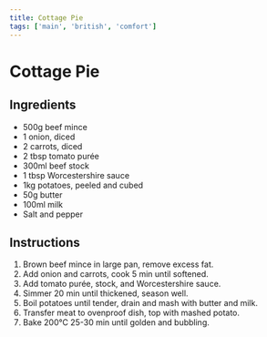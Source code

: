 ```yaml
---
title: Cottage Pie
tags: ['main', 'british', 'comfort']
---
```


# Cottage Pie

## Ingredients
- 500g beef mince
- 1 onion, diced
- 2 carrots, diced
- 2 tbsp tomato purée
- 300ml beef stock
- 1 tbsp Worcestershire sauce
- 1kg potatoes, peeled and cubed
- 50g butter
- 100ml milk
- Salt and pepper

## Instructions
1. Brown beef mince in large pan, remove excess fat.
2. Add onion and carrots, cook 5 min until softened.
3. Add tomato purée, stock, and Worcestershire sauce.
4. Simmer 20 min until thickened, season well.
5. Boil potatoes until tender, drain and mash with butter and milk.
6. Transfer meat to ovenproof dish, top with mashed potato.
7. Bake 200°C 25-30 min until golden and bubbling. 